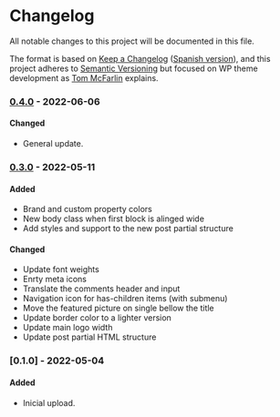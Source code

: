 # Changelog

All notable changes to this project will be documented in this file.

The format is based on [Keep a Changelog](https://keepachangelog.com/en/1.0.0/) ([Spanish version](https://keepachangelog.com/es-ES/1.0.0/)),
and this project adheres to [Semantic Versioning](https://semver.org/spec/v2.0.0.html) but focused on WP theme development as [Tom McFarlin](https://tommcfarlin.com/wordpress-theme-updates/) explains.

### [0.4.0](https://github.com/LuisColome/lacolasa/releases/tag/v0.4.0) - 2022-06-06

#### Changed

-   General update.

### [0.3.0](https://github.com/LuisColome/lacolasa/releases/tag/v0.3.0) - 2022-05-11

#### Added

-   Brand and custom property colors
-   New body class when first block is alinged wide
-   Add styles and support to the new post partial structure

#### Changed

-   Update font weights
-   Enrty meta icons
-   Translate the comments header and input
-   Navigation icon for has-children items (with submenu)
-   Move the featured picture on single bellow the title
-   Update border color to a lighter version
-   Update main logo width
-   Update post partial HTML structure

### [0.1.0] - 2022-05-04

#### Added

-   Inicial upload.
